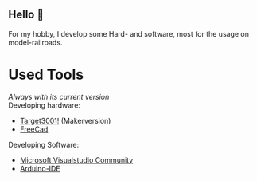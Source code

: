 ## Hello 👋

For my hobby, I develop some Hard- and software, most for the usage on model-railroads.

# Used Tools
_Always with its current version_<br>
Developing hardware:<br> 
- [Target3001!](https://www.ibfriedrich.com/) (Makerversion)<br>
- [FreeCad](https://www.freecad.org/)<br>

Developing Software:<br>
- [Microsoft Visualstudio Community](https://visualstudio.microsoft.com/de/vs/community/)<br>
- [Arduino-IDE](https://www.arduino.cc/)<br>

